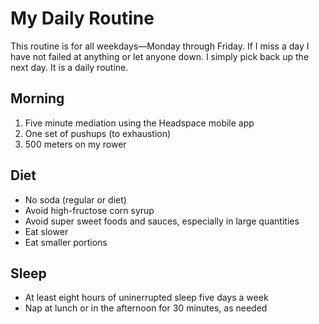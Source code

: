 # My Daily Routine

This routine is for all weekdays&mdash;Monday through Friday. If I miss a day I have not failed at anything or let anyone down. I simply pick back up the next day. It is a daily routine.

## Morning

1. Five minute mediation using the Headspace mobile app
2. One set of pushups (to exhaustion)
3. 500 meters on my rower

## Diet

- No soda (regular or diet)
- Avoid high-fructose corn syrup
- Avoid super sweet foods and sauces, especially in large quantities
- Eat slower
- Eat smaller portions

## Sleep

- At least eight hours of uninerrupted sleep five days a week
- Nap at lunch or in the afternoon for 30 minutes, as needed
